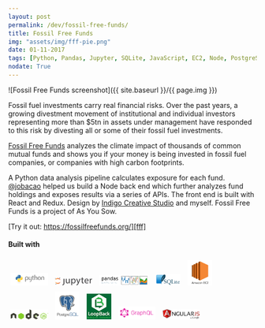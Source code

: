 ```yaml
---
layout: post
permalink: /dev/fossil-free-funds/
title: Fossil Free Funds
img: "assets/img/fff-pie.png"
date: 01-11-2017
tags: [Python, Pandas, Jupyter, SQLite, JavaScript, EC2, Node, PostgreSQL, LoopBack, GraphQL, AngularJS, Portfolio]
nodate: True
---
```


![Fossil Free Funds screenshot]({{ site.baseurl }}/{{ page.img }})

Fossil fuel investments carry real financial risks. Over the past years, a growing divestment movement of institutional and individual investors representing more than $5tn in assets under management have responded to this risk by divesting all or some of their fossil fuel investments.

[Fossil Free Funds][fff] analyzes the climate impact of thousands of common mutual funds and shows you if your money is being invested in fossil fuel companies, or companies with high carbon footprints. 

A Python data analysis pipeline calculates exposure for each fund. [@jobacao][jcao] helped us build a Node back end which further analyzes fund holdings and exposes results via a series of APIs. The front end is built with React and Redux. Design by [Indigo Creative Studio][indigo] and myself. Fossil Free Funds is a project of As You Sow.

[Try it out: https://fossilfreefunds.org/][fff]

#### Built with

<img src="/assets/img/python-logo.png" alt="Python" style="width: 15%; padding: 5px;"/>
<img src="/assets/img/jupyter.png" alt="Jupyter" style="width: 15%; padding: 5px;"/>
<img src="/assets/img/pandas_logo.png" alt="Pandas" style="width: 20%; padding: 5px;"/>
<img src="/assets/img/sqlite.png" alt="SQLite" style="width: 10%; padding: 5px;"/>

<img src="/assets/img/EC2-logo.jpg" alt="AWS EC2" style="width: 10%; padding: 5px;"/>
<img src="/assets/img/node_logo.svg" alt="Node.js" style="width: 15%; padding: 5px;"/>
<img src="/assets/img/postgresql-logo.png" alt="PostgreSQL" style="width: 10%; padding: 5px;"/>
<img src="/assets/img/loopback-logo-sm.png" alt="Loopback" style="width: 10%; padding: 5px;"/>
<img src="/assets/img/graphql-logo.png" alt="Loopback" style="width: 15%; padding: 5px;"/>
<img src="/assets/img/angularjs.png" alt="AngularJS" style="width: 15%; padding: 5px;"/>

[fff]: https://fossilfreefunds.org
[jcao]: https://github.com/jobacao
[indigo]: http://indigocreativestudio.com/

